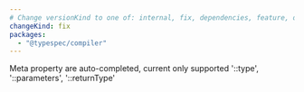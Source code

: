 ```yaml
---
# Change versionKind to one of: internal, fix, dependencies, feature, deprecation, breaking
changeKind: fix
packages:
  - "@typespec/compiler"
---
```


Meta property are auto-completed, current only supported '::type', '::parameters', '::returnType'
